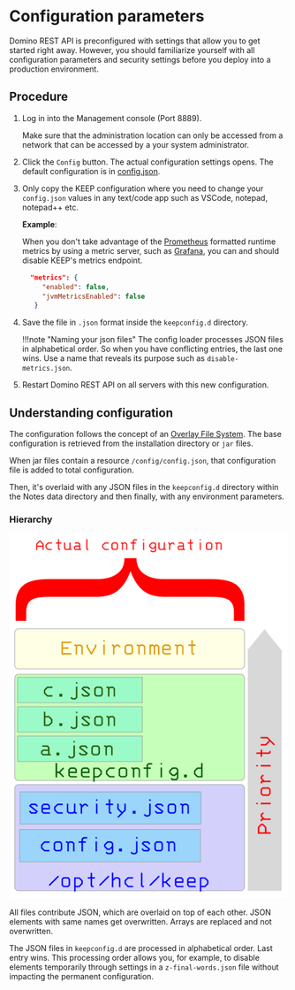 # Configuration parameters

Domino REST API is preconfigured with settings that allow you to get started right away. However, you should familiarize yourself with all configuration parameters and security settings before you deploy into a production environment.

## Procedure

1. Log in into the Management console (Port 8889).

    Make sure that the administration location can only be accessed from a network that can be accessed by a your system administrator.

2. Click the `Config` button. The actual configuration settings opens. The default configuration is in [config.json](/docs/references/quickreference/parameters.md).

3. Only copy the KEEP configuration where you need to change your `config.json` values in any text/code app such as VSCode, notepad, notepad++ etc.

    **Example**:
       
    When you don't take advantage of the [Prometheus](https://prometheus.io/) formatted runtime metrics by using a metric server, such as [Grafana](https://grafana.com/), you can and should disable KEEP's metrics endpoint.

    ```json
      "metrics": {
         "enabled": false,
         "jvmMetricsEnabled": false
       }
      ```

4. Save the file in `.json` format inside the `keepconfig.d` directory.

    !!!note "Naming your json files"
        The config loader processes JSON files in alphabetical order. So when you have conflicting entries, the last one wins. Use a name that reveals its purpose such as `disable-metrics.json`.

5. Restart Domino REST API on all servers with this new configuration.

## Understanding configuration

The configuration follows the concept of an [Overlay File System](https://en.wikipedia.org/wiki/OverlayFS). The base configuration is retrieved from the installation directory or `jar` files.

When jar files contain a resource `/config/config.json`, that configuration file is added to total configuration.

Then, it's overlaid with any JSON files in the `keepconfig.d` directory within the Notes data directory and then finally, with any environment parameters.

### Hierarchy

![The call hierarchy](../../assets/images/ActualConfiguration.png)

All files contribute JSON, which are overlaid on top of each other. JSON elements with same names get overwritten. Arrays are replaced and not overwritten.

The JSON files in `keepconfig.d` are processed in alphabetical order. Last entry wins. This processing order allows you, for example, to disable elements temporarily through settings in a `z-final-words.json` file without impacting the permanent configuration.
